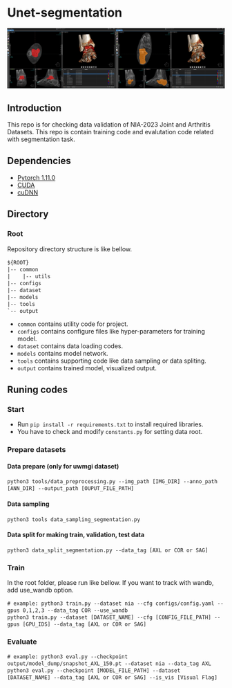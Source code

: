 # Unet-segmentation
![title](assets/title.png)
## Introduction
This repo is for checking data validation of NIA-2023 Joint and Arthritis Datasets. This repo is contain training code and evalutation code related with segmentation task.

## Dependencies
* [Pytorch 1.11.0](https://pytorch.org/get-started/previous-versions/)
* [CUDA](https://developer.nvidia.com/cuda-downloads)
* [cuDNN](https://developer.nvidia.com/cudnn)

## Directory
### Root
Repository directory structure is like bellow.
```
${ROOT}
|-- common
|    |-- utils
|-- configs
|-- dataset
|-- models
|-- tools
`-- output
```
* `common` contains utility code for project.
* `configs` contains configure files like hyper-parameters for training model.
* `dataset` contains data loading codes.
* `models` contains model network.
* `tools` contains supporting code like data sampling or data spliting.
* `output` contains trained model, visualized output.

## Runing codes

### Start
* Run `pip install -r requirements.txt` to install required libraries.
* You have to check and modify `constants.py` for setting data root. 

### Prepare datasets
#### Data prepare (only for uwmgi dataset)
```shell
python3 tools/data_preprocessing.py --img_path [IMG_DIR] --anno_path [ANN_DIR] --output_path [OUPUT_FILE_PATH] 
```
#### Data sampling
```shell
python3 tools data_sampling_segmentation.py
```
#### Data split for making train, validation, test data
```shell
python3 data_split_segmentation.py --data_tag [AXL or COR or SAG]
```

### Train
In the root folder, please run like bellow. If you want to track with wandb, add use_wandb option.
```shell
# example: python3 train.py --dataset nia --cfg configs/config.yaml --gpus 0,1,2,3 --data_tag COR --use_wandb
python3 train.py --dataset [DATASET_NAME] --cfg [CONFIG_FILE_PATH] --gpus [GPU_IDS] --data_tag [AXL or COR or SAG]
```

### Evaluate
```shell
# example: python3 eval.py --checkpoint output/model_dump/snapshot_AXL_150.pt --dataset nia --data_tag AXL
python3 eval.py --checkpoint [MODEL_FILE_PATH] --dataset [DATASET_NAME] --data_tag [AXL or COR or SAG] --is_vis [Visual Flag]
```
